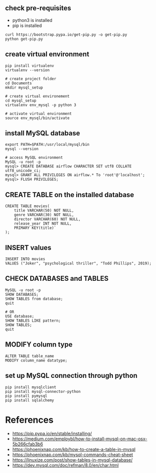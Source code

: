 
## check pre-requisites
* python3 is installed
* pip is installed

```
curl https://bootstrap.pypa.io/get-pip.py -o get-pip.py
python get-pip.py
```

## create virtual environment
```
pip install virtualenv
virtualenv --version

# create project folder
cd Documents
mkdir mysql_setup

# create virtual environement
cd mysql_setup
virtualenv env_mysql -p python 3

# activate virtual environment
source env_mysql/bin/activate
```

## install MySQL database
```
export PATH=$PATH:/usr/local/mysql/bin
mysql --version

# access MySQL environment
MySQL -u root -p
mysql> CREATE DATABASE airflow CHARACTER SET utf8 COLLATE utf8_unicode_ci;
mysql> GRANT ALL PRIVILEGES ON airflow.* To 'root'@'localhost';
mysql> FLUSH PRIVILEGES;
```

## CREATE TABLE on the installed database

```
CREATE TABLE movies(
    title VARCHAR(50) NOT NULL,
    genre VARCHAR(30) NOT NULL,
    director VARCHAR(60) NOT NULL,
    release_year INT NOT NULL,
    PRIMARY KEY(title)`
);
```

## INSERT values
```
INSERT INTO movies
VALUES ("Joker", "psychological thriller", "Todd Phillips", 2019);
```

## CHECK DATABASES and TABLES
```
MySQL -u root -p
SHOW DATABASES;
SHOW TABLES from database;
quit

# OR
USE database;
SHOW TABLES LIKE pattern;
SHOW TABLES;
quit
```

## MODIFY column type 

```
ALTER TABLE table_name    
MODIFY column_name datatype;  
```

## set up MySQL connection through python
```
pip install mysqlclient
pip install mysql-connector-python
pip install pymysql
pip install sqlalchemy
```


# References
* https://pip.pypa.io/en/stable/installing/
* https://medium.com/employbl/how-to-install-mysql-on-mac-osx-5b266cfab3b6
* https://phoenixnap.com/kb/how-to-create-a-table-in-mysql
* https://phoenixnap.com/kb/mysql-commands-cheat-sheet
* https://linuxize.com/post/show-tables-in-mysql-database/
* https://dev.mysql.com/doc/refman/8.0/en/char.html
